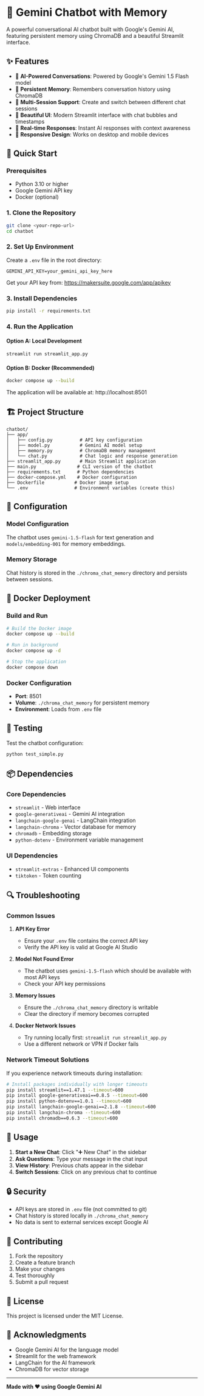 # 💬 Gemini Chatbot with Memory

A powerful conversational AI chatbot built with Google's Gemini AI, featuring persistent memory using ChromaDB and a beautiful Streamlit interface.

## ✨ Features

- 🤖 **AI-Powered Conversations**: Powered by Google's Gemini 1.5 Flash model
- 🧠 **Persistent Memory**: Remembers conversation history using ChromaDB
- 💬 **Multi-Session Support**: Create and switch between different chat sessions
- 🎨 **Beautiful UI**: Modern Streamlit interface with chat bubbles and timestamps
- 🔄 **Real-time Responses**: Instant AI responses with context awareness
- 📱 **Responsive Design**: Works on desktop and mobile devices

## 🚀 Quick Start

### Prerequisites

- Python 3.10 or higher
- Google Gemini API key
- Docker (optional)

### 1. Clone the Repository

```bash
git clone <your-repo-url>
cd chatbot
```

### 2. Set Up Environment

Create a `.env` file in the root directory:

```env
GEMINI_API_KEY=your_gemini_api_key_here
```

Get your API key from: https://makersuite.google.com/app/apikey

### 3. Install Dependencies

```bash
pip install -r requirements.txt
```

### 4. Run the Application

#### Option A: Local Development
```bash
streamlit run streamlit_app.py
```

#### Option B: Docker (Recommended)
```bash
docker compose up --build
```

The application will be available at: http://localhost:8501

## 🏗️ Project Structure

```
chatbot/
├── app/
│   ├── config.py          # API key configuration
│   ├── model.py           # Gemini AI model setup
│   ├── memory.py          # ChromaDB memory management
│   └── chat.py            # Chat logic and response generation
├── streamlit_app.py       # Main Streamlit application
├── main.py               # CLI version of the chatbot
├── requirements.txt      # Python dependencies
├── docker-compose.yml    # Docker configuration
├── Dockerfile           # Docker image setup
└── .env                 # Environment variables (create this)
```

## 🔧 Configuration

### Model Configuration

The chatbot uses `gemini-1.5-flash` for text generation and `models/embedding-001` for memory embeddings.

### Memory Storage

Chat history is stored in the `./chroma_chat_memory` directory and persists between sessions.

## 🐳 Docker Deployment

### Build and Run

```bash
# Build the Docker image
docker compose up --build

# Run in background
docker compose up -d

# Stop the application
docker compose down
```

### Docker Configuration

- **Port**: 8501
- **Volume**: `./chroma_chat_memory` for persistent memory
- **Environment**: Loads from `.env` file

## 🧪 Testing

Test the chatbot configuration:

```bash
python test_simple.py
```

## 📦 Dependencies

### Core Dependencies
- `streamlit` - Web interface
- `google-generativeai` - Gemini AI integration
- `langchain-google-genai` - LangChain integration
- `langchain-chroma` - Vector database for memory
- `chromadb` - Embedding storage
- `python-dotenv` - Environment variable management

### UI Dependencies
- `streamlit-extras` - Enhanced UI components
- `tiktoken` - Token counting

## 🔍 Troubleshooting

### Common Issues

1. **API Key Error**
   - Ensure your `.env` file contains the correct API key
   - Verify the API key is valid at Google AI Studio

2. **Model Not Found Error**
   - The chatbot uses `gemini-1.5-flash` which should be available with most API keys
   - Check your API key permissions

3. **Memory Issues**
   - Ensure the `./chroma_chat_memory` directory is writable
   - Clear the directory if memory becomes corrupted

4. **Docker Network Issues**
   - Try running locally first: `streamlit run streamlit_app.py`
   - Use a different network or VPN if Docker fails

### Network Timeout Solutions

If you experience network timeouts during installation:

```bash
# Install packages individually with longer timeouts
pip install streamlit==1.47.1 --timeout=600
pip install google-generativeai==0.8.5 --timeout=600
pip install python-dotenv==1.0.1 --timeout=600
pip install langchain-google-genai==2.1.8 --timeout=600
pip install langchain-chroma --timeout=600
pip install chromadb==0.6.3 --timeout=600
```

## 🎯 Usage

1. **Start a New Chat**: Click "➕ New Chat" in the sidebar
2. **Ask Questions**: Type your message in the chat input
3. **View History**: Previous chats appear in the sidebar
4. **Switch Sessions**: Click on any previous chat to continue

## 🔒 Security

- API keys are stored in `.env` file (not committed to git)
- Chat history is stored locally in `./chroma_chat_memory`
- No data is sent to external services except Google AI

## 🤝 Contributing

1. Fork the repository
2. Create a feature branch
3. Make your changes
4. Test thoroughly
5. Submit a pull request

## 📄 License

This project is licensed under the MIT License.

## 🙏 Acknowledgments

- Google Gemini AI for the language model
- Streamlit for the web framework
- LangChain for the AI framework
- ChromaDB for vector storage

---

**Made with ❤️ using Google Gemini AI**